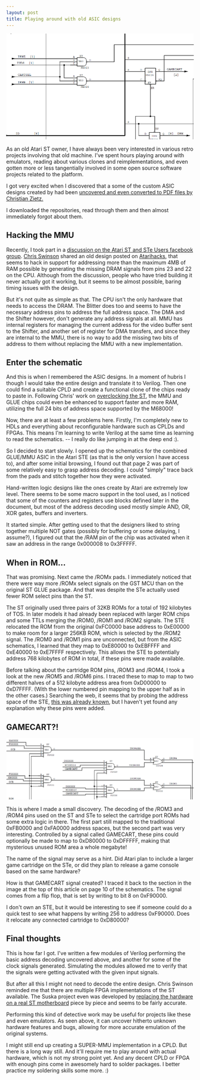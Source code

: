 ```yaml
---
layout: post
title: Playing around with old ASIC designs
---
```


![GAMECART?](/images/GAMECART.png "Inside the STE GLUE/MMC chip")

As an old Atari ST owner, I have always been very interested in various retro
projects involving that old machine. I've spent hours playing around with emulators,
reading about various clones and reimplementations, and even gotten more or
less tangentially involved in some open source software projects related to the platform.

I got very excited when I discovered that a some of the custom ASIC designs
created by had been [uncovered and even converted to PDF files by Christian Zietz.](https://www.chzsoft.de/asic-web/)

I downloaded the repositories, read through them and then almost immediately forgot about them.

## Hacking the MMU

Recently, I took part in a [discussion on the Atari ST and STe Users facebook group](https://www.facebook.com/groups/133161394213/permalink/10155613110164214/).
[Chris Swinson](https://exxosnews.blogspot.dk/) shared an old design posted on [Atarihacks](http://atari4ever.free.fr/hardware/zip/16mbram.zip),
that seems to hack in support for addressing more than the maximum 4MB of RAM possible by generating the missing DRAM signals from pins 23 and 22 on the CPU.
Although from the discussion, people who have tried building it never actually got it working, but it seems to be almost possible, baring timing issues with the design.

But it's not quite as simple as that. The CPU isn't the only hardware that needs to access the DRAM.
The Blitter does too and seems to have the necessary address pins to address the full address space.
The DMA and the Shifter however, don't generate any address signals at all.
MMU has internal registers for managing the current address for the video buffer sent to the Shifter,
and another set of register for DMA transfers, and since they are internal to the MMU, there is no way
to add the missing two bits of address to them without replacing the MMU with a new implementation.

## Enter the schematic

And this is when I remembered the ASIC designs. In a moment of hubris I though I would take the entire design
and translate it to Verilog. Then one could find a suitable CPLD and create a functional clone of the
chips ready to paste in. Following Chris' work on [overclocking the ST](https://exxosnews.blogspot.dk/2017/07/ste-booster-powered-by-altera-test.html),
the MMU and GLUE chips could even be enhanced to support faster and more RAM, utilizing the full 24 bits of address space supported by the M68000!

Now, there are at least a few problems here. Firstly, I'm completely new to HDLs
and everything about reconfigurable hardware such as CPLDs and FPGAs. This means
I'm learning to write Verilog at the same time as learning to read the schematics. -- I really do like jumping in at the deep end :).

So I decided to start slowly. I opened up the schematics for the combined GLUE/MMU ASIC in
the Atari STE (as that is the only version I have access to), and after some initial browsing,
I found out that page 2 was part of some relatively easy to grasp address decoding.
I could "simply" trace back from the pads and stitch together how they were activated.

Hand-written logic designs like the ones create by Atari are extremely low level.
There seems to be some macro support in the tool used, as I noticed that some of
the counters and registers use blocks defined later in the document, but most of
the address decoding used mostly simple AND, OR, XOR gates, buffers and inverters.

It started simple. After getting used to that the designers liked to string together
multiple NOT gates (possibly for buffering or some delaying, I assume?),
I figured out that the /RAM pin of the chip was activated when it saw an address
in the range 0x000008 to 0x3FFFFF.

## When in ROM...

That was promising. Next came the /ROMx pads. I immediately noticed that there were way more /ROMx select signals
on the GST MCU than on the original ST GLUE package. And that was despite the STe actually used fewer ROM select pins than the ST.

The ST originally used three pairs of 32KB ROMs for a total of 192 kilobytes of TOS.
In later models it had already been replaced with larger ROM chips and some TTLs merging the /ROM0, /ROM1 and /ROM2 signals.
The STE relocated the ROM from the original 0xFC0000 base address to 0xE00000 to make room for a larger 256KB ROM, which is selected by the /ROM2 signal.
The /ROM0 and /ROM1 pins are unconnected, but from the ASIC schematics, I learned that they
map to 0xE80000 to 0xEBFFFF and 0xE40000 to 0xE7FFFF respectively. This allows
the STE to potentially address 768 kilobytes of ROM in total, if these pins were made available.

Before talking about the cartridge ROM pins, /ROM3 and /ROM4, I took a look at
the new /ROM5 and /ROM6 pins. I traced these to map to map to two different halves
of a 512 kilobyte address area from 0xD00000 to  0xD7FFFF. (With the lower numbered pin mapping to the upper half as in the other cases.)
Searching the web, it seems that by probing the address space of the STE,
[this was already known](http://info-coach.fr/atari/hardware/STE-HW.php), but I haven't yet found any explanation why these pins were added.

## GAMECART?!

![cartridge or game cart?](/images/ROM3-4.png "cartridge or game cart?")

This is where I made a small discovery. The decoding of the /ROM3 and /ROM4 pins
used on the ST and STe to select the cartridge port ROMs had some extra logic in there.
The first part still mapped to the traditional 0xFB0000 and 0xFA0000 address spaces, but the second part was very interesting.
Controlled by a signal called GAMECART, these pins could optionally be made to map to 0xD80000 to 0xDFFFFF, making that
mysterious unused ROM area a whole megabyte!

The name of the signal may serve as a hint. Did Atari plan to include a larger
game cartridge on the STe, or did they plan to release a game console based on the same hardware?

How is that GAMECART signal created? I traced it back to the section
in the image at the top of this article on page 10 of the schematics.
The signal comes from a flip flop, that is set by writing to bit 8 on 0xF90000.

I don't own an STE, but it would be interesting to see if someone could do a quick test
to see what happens by writing 256 to address 0xF90000. Does it relocate any connected
cartridge to 0xD80000?

## Final thoughts

This is how far I got. I've written a few modules of Verilog performing the basic
address decoding uncovered above, and another for some of the clock signals generated.
Simulating the modules allowed me to verify that the signals were getting activated with the given input signals.

But after all this I might not need to decode the entire design. Chris Swinson reminded me that there are multiple
FPGA implementations of the ST available. The Suska project even was developed
by [replacing the hardware on a real ST motherboard](https://www.experiment-s.de/en/gallery/) piece by piece and seems to be fairly accurate.

Performing this kind of detective work may be useful for projects like these and even emulators. As seen above,
it can uncover hitherto unknown hardware features and bugs, allowing for more accurate emulation of the original systems.

I might still end up creating a SUPER-MMU implementation in a CPLD. But there is
a long way still. And it'll require me to play around with actual hardware, which is not my strong point yet.
And any decent CPLD or FPGA with enough pins come in awesomely hard to solder packages. I better practice my
soldering skills some more. :)
